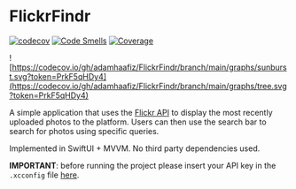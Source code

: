 # FlickrFindr
[![codecov](https://codecov.io/gh/adamhaafiz/FlickrFindr/branch/main/graph/badge.svg?token=PrkF5qHDy4)](https://codecov.io/gh/adamhaafiz/FlickrFindr)
[![Code Smells](https://sonarcloud.io/api/project_badges/measure?project=Onoppe_FlickrFindr&metric=code_smells)](https://sonarcloud.io/summary/new_code?id=Onoppe_FlickrFindr)
[![Coverage](https://sonarcloud.io/api/project_badges/measure?project=Onoppe_FlickrFindr&metric=coverage)](https://sonarcloud.io/summary/new_code?id=Onoppe_FlickrFindr)

![https://codecov.io/gh/adamhaafiz/FlickrFindr/branch/main/graphs/sunburst.svg?token=PrkF5qHDy4](https://codecov.io/gh/adamhaafiz/FlickrFindr/branch/main/graphs/tree.svg?token=PrkF5qHDy4)


A simple application that uses the [Flickr API](https://www.flickr.com/services/api/) to display the most recently uploaded photos to the platform. Users can then use the search bar to search for photos using specific queries.

Implemented in SwiftUI + MVVM. No third party dependencies used. 
 
**IMPORTANT**: before running the project please insert your API key in the `.xcconfig` file [here](./Config.xcconfig).
